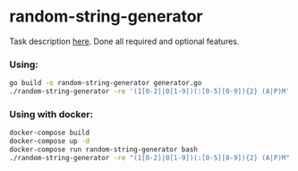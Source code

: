 # random-string-generator

Task description [here](https://gist.github.com/ciju/40afaa21a4b9be998955e84570a057c0). Done all required and optional features.

### Using:
```sh
go build -o random-string-generator generator.go
./random-string-generator -re '(1[0-2]|0[1-9])(:[0-5][0-9]){2} (A|P)M' -n 10
```

### Using with docker:
```sh
docker-compose build
docker-compose up -d
docker-compose run random-string-generator bash
./random-string-generator -re "(1[0-2]|0[1-9])(:[0-5][0-9]){2} (A|P)M" -n 10
```